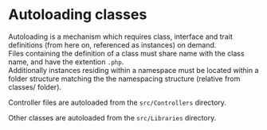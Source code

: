 # Autoloading classes
Autoloading is a mechanism which requires class, interface and trait definitions (from here on, referenced as instances) on demand.  
Files containing the definition of a class must share name with the class name, and have the extention `.php`.  
Additionally instances residing within a namespace must be located within a folder structure matching the the namespacing structure (relative from classes/ folder).  

Controller files are autoloaded from the `src/Controllers` directory.  

Other classes are autoloaded from the `src/Libraries` directory.  